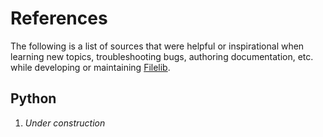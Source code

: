 # References

The following is a list of sources that were helpful or inspirational when learning new topics, troubleshooting bugs, authoring documentation, etc. while developing or maintaining [Filelib](README.md).

## Python
1. *Under construction*